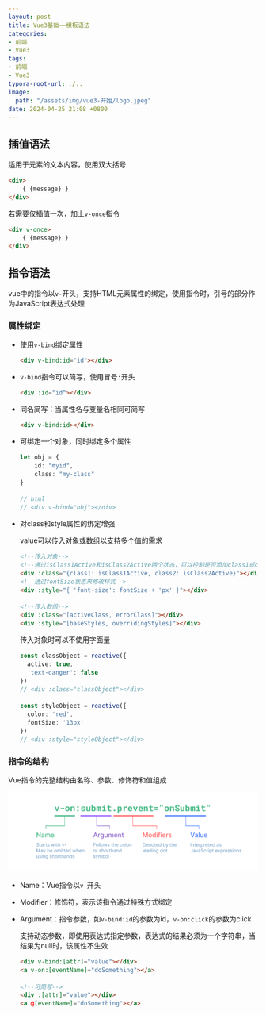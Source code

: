 ```yaml
---
layout: post
title: Vue3基础——模板语法
categories:
- 前端
- Vue3
tags:
- 前端
- Vue3
typora-root-url: ./..
image:
  path: "/assets/img/vue3-开始/logo.jpeg"
date: 2024-04-25 21:08 +0800
---
```

## 插值语法

适用于元素的文本内容，使用双大括号

```html
<div>
    { {message} }
</div>
```

若需要仅插值一次，加上`v-once`指令

```html
<div v-once>
    { {message} }
</div>
```

## 指令语法

vue中的指令以`v-`开头，支持HTML元素属性的绑定，使用指令时，引号的部分作为JavaScript表达式处理

### 属性绑定

-   使用`v-bind`绑定属性

    ```html
    <div v-bind:id="id"></div>
    ```

-   `v-bind`指令可以简写，使用冒号`:`开头

    ```html
    <div :id="id"></div>
    ```

-   同名简写：当属性名与变量名相同可简写

    ```html
    <div v-bind:id></div>
    ```

-   可绑定一个对象，同时绑定多个属性

    ```ts
    let obj = {
        id: "myid",
        class: "my-class"
    }
    
    // html
    // <div v-bind="obj"></div>
    ```

-   对class和style属性的绑定增强

    value可以传入对象或数组以支持多个值的需求

    ```html
    <!--传入对象-->
    <!--通过isClass1Active和isClass2Active两个状态，可以控制是否添加class1或class2-->
    <div :class="{class1: isClass1Active, class2: isClass2Active}"></div>
    <!--通过fontSize状态来修改样式-->
    <div :style="{ 'font-size': fontSize + 'px' }"></div>
    
    <!--传入数组-->
    <div :class="[activeClass, errorClass]"></div>
    <div :style="[baseStyles, overridingStyles]"></div>
    ```

    传入对象时可以不使用字面量

    ```ts
    const classObject = reactive({
      active: true,
      'text-danger': false
    })
    // <div :class="classObject"></div>
    
    const styleObject = reactive({
      color: 'red',
      fontSize: '13px'
    })
    // <div :style="styleObject"></div>
    ```


### 指令的结构

Vue指令的完整结构由名称、参数、修饰符和值组成

![指令语法图](/assets/img/vue3-模板语法/directive.7WSr6AKH.png)

-   Name：Vue指令以`v-`开头

-   Modifier：修饰符，表示该指令通过特殊方式绑定

-   Argument：指令参数，如`v-bind:id`的参数为id，`v-on:click`的参数为click

    支持动态参数，即使用表达式指定参数，表达式的结果必须为一个字符串，当结果为null时，该属性不生效

    ```html
    <div v-bind:[attr]="value"></div>
    <a v-on:[eventName]="doSomething"></a>
    
    <!--可简写-->
    <div :[attr]="value"></div>
    <a @[eventName]="doSomething"></a>
    ```

